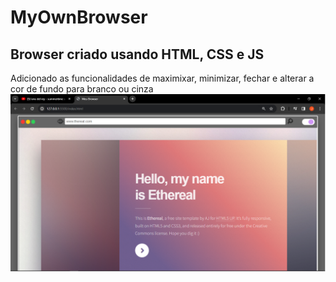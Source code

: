 # MyOwnBrowser
## Browser criado usando HTML, CSS e JS 

Adicionado as funcionalidades de maximixar, minimizar, fechar e alterar a cor de fundo para branco ou cinza 
!['Imagem do navegador'](https://github.com/JhonatasWilly/own-browser-/blob/main/print.png)
